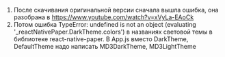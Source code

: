 1. После скачивания оригинальной версии сначала вышла ошибка, она разобрана в https://www.youtube.com/watch?v=xVyLa-EAoCk
2. Потом ошибка TypeError: undefined is not an object (evaluating '\_reactNativePaper.DarkTheme.colors')
   в названиях световой темы в библиотеке react-native-paper. В App.js вместо DarkTheme, DefaultTheme надо написать MD3DarkTheme, MD3LightTheme
